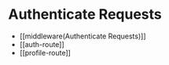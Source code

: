 # Authenticate Requests
- [[middleware(Authenticate Requests)]]
- [[auth-route]]
- [[profile-route]]